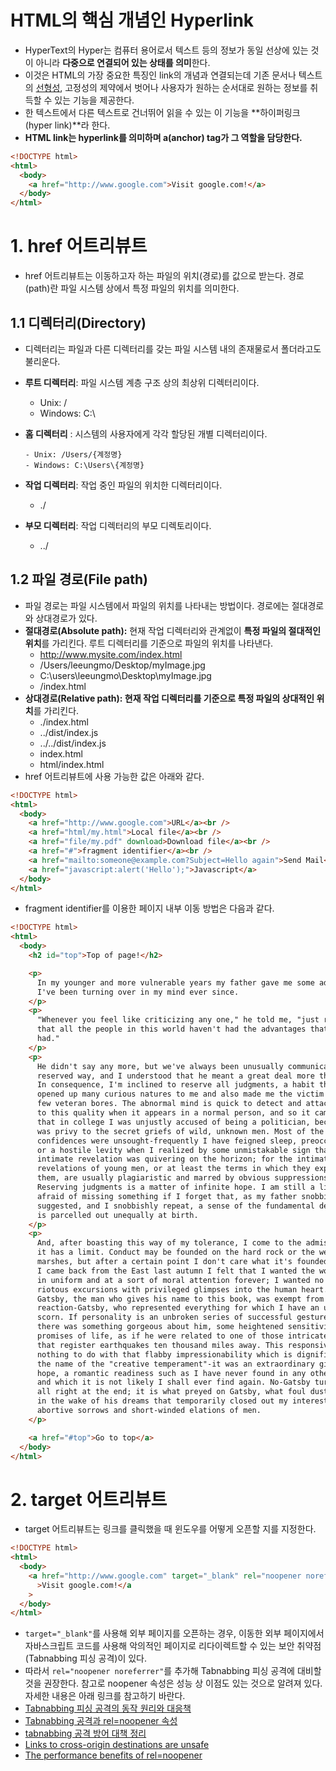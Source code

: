 # HTML의 핵심 개념인 Hyperlink

- HyperText의 Hyper는 컴퓨터 용어로서 텍스트 등의 정보가 동일 선상에 있는 것이 아니라 **다중으로 연결되어 있는 상태를 의미**한다.
- 이것은 HTML의 가장 중요한 특징인 link의 개념과 연결되는데 기존 문서나 텍스트의 [선형성](https://ko.wikipedia.org/wiki/%EC%84%A0%ED%98%95%EC%84%B1), 고정성의 제약에서 벗어나 사용자가 원하는 순서대로 원하는 정보를 취득할 수 있는 기능을 제공한다.
- 한 텍스트에서 다른 텍스트로 건너뛰어 읽을 수 있는 이 기능을 **하이퍼링크(hyper link)**라 한다.
- **HTML link는 hyperlink를 의미하며 a(anchor) tag가 그 역할을 담당한다.**

```html
<!DOCTYPE html>
<html>
  <body>
    <a href="http://www.google.com">Visit google.com!</a>
  </body>
</html>
```

# **1. href 어트리뷰트**

- href 어트리뷰트는 이동하고자 하는 파일의 위치(경로)를 값으로 받는다. 경로(path)란 파일 시스템 상에서 특정 파일의 위치를 의미한다.

## **1.1 디렉터리(Directory)**

- 디렉터리는 파일과 다른 디렉터리를 갖는 파일 시스템 내의 존재물로서 폴더라고도 불리운다.
- **루트 디렉터리**: 파일 시스템 계층 구조 상의 최상위 디렉터리이다.

  - Unix: /
  - Windows: C:\

- **홈 디렉터리**
  : 시스템의 사용자에게 각각 할당된 개별 디렉터리이다.

      - Unix: /Users/{계정명}
      - Windows: C:\Users\{계정명}

- **작업 디렉터리**: 작업 중인 파일의 위치한 디렉터리이다.

  - ./

- **부모 디렉터리**: 작업 디렉터리의 부모 디렉토리이다.
  - ../

## **1.2 파일 경로(File path)**

- 파일 경로는 파일 시스템에서 파일의 위치를 나타내는 방법이다. 경로에는 절대경로와 상대경로가 있다.
- **절대경로(Absolute path):** 현재 작업 디렉터리와 관계없이 **특정 파일의 절대적인 위치**를 가리킨다. 루트 디렉터리를 기준으로 파일의 위치를 나타낸다.
  - http://www.mysite.com/index.html
  - /Users/leeungmo/Desktop/myImage.jpg
  - C:\users\leeungmo\Desktop\myImage.jpg
  - /index.html
- **상대경로(Relative path): 현재 작업 디렉터리를 기준으로 특정 파일의 상대적인 위치**를 가리킨다.
  - ./index.html
  - ../dist/index.js
  - ../../dist/index.js
  - index.html
  - html/index.html
- href 어트리뷰트에 사용 가능한 값은 아래와 같다.

```html
<!DOCTYPE html>
<html>
  <body>
    <a href="http://www.google.com">URL</a><br />
    <a href="html/my.html">Local file</a><br />
    <a href="file/my.pdf" download>Download file</a><br />
    <a href="#">fragment identifier</a><br />
    <a href="mailto:someone@example.com?Subject=Hello again">Send Mail</a><br />
    <a href="javascript:alert('Hello');">Javascript</a>
  </body>
</html>
```

- fragment identifier를 이용한 페이지 내부 이동 방법은 다음과 같다.

```html
<!DOCTYPE html>
<html>
  <body>
    <h2 id="top">Top of page!</h2>

    <p>
      In my younger and more vulnerable years my father gave me some advice that
      I've been turning over in my mind ever since.
    </p>
    <p>
      "Whenever you feel like criticizing any one," he told me, "just remember
      that all the people in this world haven't had the advantages that you've
      had."
    </p>
    <p>
      He didn't say any more, but we've always been unusually communicative in a
      reserved way, and I understood that he meant a great deal more than that.
      In consequence, I'm inclined to reserve all judgments, a habit that has
      opened up many curious natures to me and also made me the victim of not a
      few veteran bores. The abnormal mind is quick to detect and attach itself
      to this quality when it appears in a normal person, and so it came about
      that in college I was unjustly accused of being a politician, because I
      was privy to the secret griefs of wild, unknown men. Most of the
      confidences were unsought-frequently I have feigned sleep, preoccupation,
      or a hostile levity when I realized by some unmistakable sign that an
      intimate revelation was quivering on the horizon; for the intimate
      revelations of young men, or at least the terms in which they express
      them, are usually plagiaristic and marred by obvious suppressions.
      Reserving judgments is a matter of infinite hope. I am still a little
      afraid of missing something if I forget that, as my father snobbishly
      suggested, and I snobbishly repeat, a sense of the fundamental decencies
      is parcelled out unequally at birth.
    </p>
    <p>
      And, after boasting this way of my tolerance, I come to the admission that
      it has a limit. Conduct may be founded on the hard rock or the wet
      marshes, but after a certain point I don't care what it's founded on. When
      I came back from the East last autumn I felt that I wanted the world to be
      in uniform and at a sort of moral attention forever; I wanted no more
      riotous excursions with privileged glimpses into the human heart. Only
      Gatsby, the man who gives his name to this book, was exempt from my
      reaction-Gatsby, who represented everything for which I have an unaffected
      scorn. If personality is an unbroken series of successful gestures, then
      there was something gorgeous about him, some heightened sensitivity to the
      promises of life, as if he were related to one of those intricate machines
      that register earthquakes ten thousand miles away. This responsiveness had
      nothing to do with that flabby impressionability which is dignified under
      the name of the "creative temperament"-it was an extraordinary gift for
      hope, a romantic readiness such as I have never found in any other person
      and which it is not likely I shall ever find again. No-Gatsby turned out
      all right at the end; it is what preyed on Gatsby, what foul dust floated
      in the wake of his dreams that temporarily closed out my interest in the
      abortive sorrows and short-winded elations of men.
    </p>

    <a href="#top">Go to top</a>
  </body>
</html>
```

# **2. target 어트리뷰트**

- target 어트리뷰트는 링크를 클릭했을 때 윈도우를 어떻게 오픈할 지를 지정한다.

```html
<!DOCTYPE html>
<html>
  <body>
    <a href="http://www.google.com" target="_blank" rel="noopener noreferrer"
      >Visit google.com!</a
    >
  </body>
</html>
```

- `target="_blank"`를 사용해 외부 페이지를 오픈하는 경우, 이동한 외부 페이지에서 자바스크립트 코드를 사용해 악의적인 페이지로 리다이렉트할 수 있는 보안 취약점(Tabnabbing 피싱 공격)이 있다.
- 따라서 `rel="noopener noreferrer"`를 추가해 Tabnabbing 피싱 공격에 대비할 것을 권장한다. 참고로 noopener 속성은 성능 상 이점도 있는 것으로 알려져 있다. 자세한 내용은 아래 링크를 참고하기 바란다.
- [Tabnabbing 피싱 공격의 동작 원리와 대응책](https://tech.lezhin.com/2017/06/12/tabnabbing)
- [Tabnabbing 공격과 rel=noopener 속성](https://blog.coderifleman.com/2017/05/30/tabnabbing_attack_and_noopener)
- [tabnabbing 공격 방어 대책 정리](https://medium.com/@youngminhong/tabnabbing-%EA%B3%B5%EA%B2%A9-%EB%B0%A9%EC%96%B4-%EB%8C%80%EC%B1%85-%EC%A0%95%EB%A6%AC-9276ebf63f94)
- [Links to cross-origin destinations are unsafe](https://web.dev/external-anchors-use-rel-noopener)
- [The performance benefits of rel=noopener](https://jakearchibald.com/2016/performance-benefits-of-rel-noopener)
